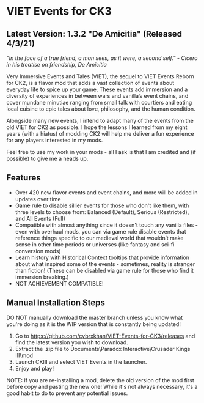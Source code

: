 # VIET Events for CK3

## Latest Version: 1.3.2 "De Amicitia" (Released 4/3/21)

_“In the face of a true friend, a man sees, as it were, a second self.”_
_- Cicero in his treatise on friendship, De Amicitia_

Very Immersive Events and Tales (VIET), the sequel to VIET Events Reborn for CK2, is a flavor mod that adds a vast collection of events about everyday life to spice up your game. These events add immersion and a diversity of experiences in between wars and vanilla’s event chains, and cover mundane minutiae ranging from small talk with courtiers and eating local cuisine to epic tales about love, philosophy, and the human condition.

Alongside many new events, I intend to adapt many of the events from the old VIET for CK2 as possible. I hope the lessons I learned from my eight years (with a hiatus) of modding CK2 will help me deliver a fun experience for any players interested in my mods.

Feel free to use my work in your mods - all I ask is that I am credited and (if possible) to give me a heads up.

## Features

- Over 420 new flavor events and event chains, and more will be added in updates over time
- Game rule to disable sillier events for those who don't like them, with three levels to choose from: Balanced (Default), Serious (Restricted), and All Events (Full)
- Compatible with almost anything since it doesn't touch any vanilla files - even with overhaul mods, you can via game rule disable events that reference things specific to our medieval world that wouldn’t make sense in other time periods or universes (like fantasy and sci-fi conversion mods)
- Learn history with Historical Context tooltips that provide information about what inspired some of the events - sometimes, reality is stranger than fiction! (These can be disabled via game rule for those who find it immersion breaking.)
- NOT ACHIEVEMENT COMPATIBLE!


## Manual Installation Steps

DO NOT manually download the master branch unless you know what you're doing as it is the WIP version that is constantly being updated!

1. Go to https://github.com/cybrxkhan/VIET-Events-for-CK3/releases and find the latest version you wish to download.
2. Extract the .zip file to Documents\Paradox Interactive\Crusader Kings III\mod
3. Launch CKIII and select VIET Events in the launcher.
4. Enjoy and play!

NOTE: If you are re-installing a mod, delete the old version of the mod first before copy and pasting the new one! While it's not always necessary, it's a good habit to do to prevent any potential issues.
